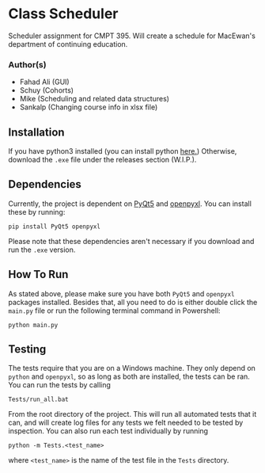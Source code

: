 # Class Scheduler
Scheduler assignment for CMPT 395. Will create a schedule for MacEwan's department of continuing education.

### Author(s)
 - Fahad Ali (GUI)
 - Schuy (Cohorts)
 - Mike (Scheduling and related data structures)
 - Sankalp (Changing course info in xlsx file)
 
 ## Installation
 If you have python3 installed (you can install python [here.](https://www.python.org/downloads/)\) Otherwise, download the `.exe` file under the releases section (W.I.P.).
 
 ## Dependencies
 Currently, the project is dependent on [PyQt5](https://pypi.org/project/PyQt5/) and [openpyxl](https://pypi.org/project/openpyxl/)\. You can install these by running:
 ```
 pip install PyQt5 openpyxl
 ```
 Please note that these dependencies aren't necessary if you download and run the `.exe` version.
 
 ## How To Run
 As stated above, please make sure you have both `PyQt5` and `openpyxl` packages installed. Besides that, all you need to do is either double click the `main.py` file or run the following terminal command in Powershell:
 ```
 python main.py
 ```
 
 ## Testing
 The tests require that you are on a Windows machine. They only depend on `python` and `openpyxl`, so as long as both are installed, the tests can be ran. You can run the tests by calling
 ```
 Tests/run_all.bat
 ```
 From the root directory of the project. This will run all automated tests that it can, and will create log files for any tests we felt needed to be tested by inspection. You can also run each test individually by running
 ```
 python -m Tests.<test_name>
 ```
 where `<test_name>` is the name of the test file in the `Tests` directory.
 

